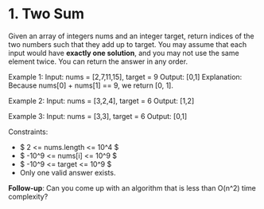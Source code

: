 # 1. Two Sum
Given an array of integers nums and an integer target, return indices of the two numbers such that they add up to target.
You may assume that each input would have **exactly one solution**, and you may not use the same element twice.
You can return the answer in any order.

Example 1:
Input: nums = [2,7,11,15], target = 9
Output: [0,1]
Explanation: Because nums[0] + nums[1] == 9, we return [0, 1].

Example 2:
Input: nums = [3,2,4], target = 6
Output: [1,2]

Example 3:
Input: nums = [3,3], target = 6
Output: [0,1]

Constraints:
* $ 2 <= nums.length <= 10^4 $
* $ -10^9 <= nums[i] <= 10^9 $
* $ -10^9 <= target <= 10^9 $
* Only one valid answer exists.
 
**Follow-up**: Can you come up with an algorithm that is less than O(n^2) time complexity?